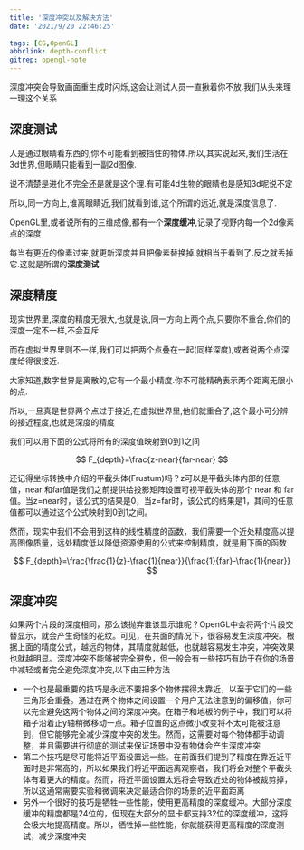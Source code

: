 ```yaml
---
title: '深度冲突以及解决方法'
date: '2021/9/20 22:46:25'
 
tags: [CG,OpenGL]
abbrlink: depth-conflict
gitrep: opengl-note
---
```

深度冲突会导致画面重生成时闪烁,这会让测试人员一直揪着你不放.我们从头来理一理这个关系
<!--more-->

## 深度测试

人是通过眼睛看东西的,你不可能看到被挡住的物体.所以,其实说起来,我们生活在3d世界,但眼睛只能看到一副2d图像.

说不清楚是进化不完全还是就是这个理.有可能4d生物的眼睛也是感知3d呢说不定

所以,同一方向上,谁离眼睛近,我们就看到谁,这个所谓的远近,就是深度信息了.

OpenGL里,或者说所有的三维成像,都有一个**深度缓冲**,记录了视野内每一个2d像素点的深度

每当有更近的像素过来,就更新深度并且把像素替换掉.就相当于看到了.反之就丢掉它.这就是所谓的**深度测试**

## 深度精度

现实世界里,深度的精度无限大,也就是说,同一方向上两个点,只要你不重合,你们的深度一定不一样,不会互斥.

而在虚拟世界里则不一样,我们可以把两个点叠在一起(同样深度),或者说两个点深度给得很接近.

大家知道,数字世界是离散的,它有一个最小精度.你不可能精确表示两个距离无限小的点.

所以,一旦真是世界两个点过于接近,在虚拟世界里,他们就重合了,这个最小可分辨的接近程度,也就是深度的精度

我们可以用下面的公式将所有的深度值映射到0到1之间

$$
F_{depth}=\frac{z-near}{far-near}
$$

还记得坐标转换中介绍的平截头体(Frustum)吗？z可以是平截头体内部的任意值，near 和far值是我们之前提供给投影矩阵设置可视平截头体的那个 near 和 far 值。当z=near时，该公式的结果是0，当z=far时，该公式的结果是1，其间的任意值都可以通过这个公式映射到0到1之间。

然而，现实中我们不会用到这样的线性精度的函数，我们需要一个近处精度高以提高图像质量，远处精度低以降低资源使用的公式来控制精度，就是用下面的函数

$$
F_{depth}=\frac{\frac{1}{z}-\frac{1}{near}}{\frac{1}{far}-\frac{1}{near}}
$$

## 深度冲突

如果两个片段的深度相同，那么该抛弃谁该显示谁呢？OpenGL中会将两个片段交替显示，就会产生奇怪的花纹。可见，在共面的情况下，很容易发生深度冲突。根据上面的精度公式，越远的物体，其精度就越低，也就越容易发生冲突，冲突效果也就越明显。深度冲突不能够被完全避免，但一般会有一些技巧有助于在你的场景中减轻或者完全避免深度冲突,以下由三种方法

- 一个也是最重要的技巧是永远不要把多个物体摆得太靠近，以至于它们的一些三角形会重叠。通过在两个物体之间设置一个用户无法注意到的偏移值，你可以完全避免这两个物体之间的深度冲突。在箱子和地板的例子中，我们可以将箱子沿着正y轴稍微移动一点。箱子位置的这点微小改变将不太可能被注意到，但它能够完全减少深度冲突的发生。然而，这需要对每个物体都手动调整，并且需要进行彻底的测试来保证场景中没有物体会产生深度冲突
- 第二个技巧是尽可能将近平面设置远一些。在前面我们提到了精度在靠近近平面时是非常高的，所以如果我们将近平面远离观察者，我们将会对整个平截头体有着更大的精度。然而，将近平面设置太远将会导致近处的物体被裁剪掉，所以这通常需要实验和微调来决定最适合你的场景的近平面距离
- 另外一个很好的技巧是牺牲一些性能，使用更高精度的深度缓冲。大部分深度缓冲的精度都是24位的，但现在大部分的显卡都支持32位的深度缓冲，这将会极大地提高精度。所以，牺牲掉一些性能，你就能获得更高精度的深度测试，减少深度冲突
